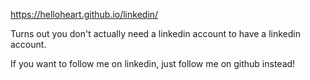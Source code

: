 https://helloheart.github.io/linkedin/

Turns out you don't actually need a linkedin account to have a linkedin account. 

If you want to follow me on linkedin, just follow me on github instead! 
